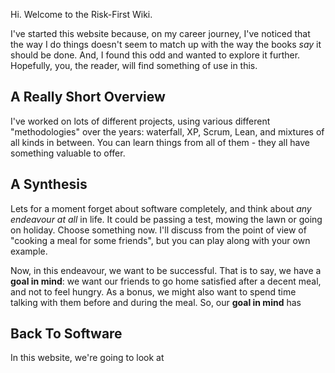 Hi.  Welcome to the Risk-First Wiki.  

I've started this website because, on my career journey, I've noticed that the way I do things doesn't seem to match up with the way the books _say_ it should be done.  And, I found this odd and wanted to explore it further.   Hopefully, you, the reader, will find something of use in this. 

## A Really Short Overview

I've worked on lots of different projects, using various different "methodologies" over the years: waterfall, XP, Scrum, Lean, and mixtures of all kinds in between.  You can learn things from all of them - they all have something valuable to offer.   


## A Synthesis

Lets for a moment forget about software completely, and think about _any endeavour at all_ in life.  It could be passing a test, mowing the lawn or going on holiday.  Choose something now.   I'll discuss from the point of view of "cooking a meal for some friends", but you can play along with your own example.  

Now, in this endeavour, we want to be successful.  That is to say, we have a **goal in mind**:  we want our friends to go home satisfied after a decent meal, and not to feel hungry.   As a bonus, we might also want to spend time talking with them before and during the meal.  So, our **goal in mind** has 





## Back To Software

In this website, we're going to look at 






